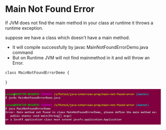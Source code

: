 # Main Not Found Error

If JVM does not find the main method in your class at runtime it throws a runtime exception.


suppose we have a class which doesn't have a main method.
- It will compile successfully by javac MainNotFoundErrorDemo.java command
- But on Runtime JVM will not find mainmethod in it and will throw an Error.

````
class MainNotFoundErrorDemo {
	
}
````


![alt text](https://github.com/mittulmandhan/java-interview-prep/blob/master/img/mainNotFound/1.png)
